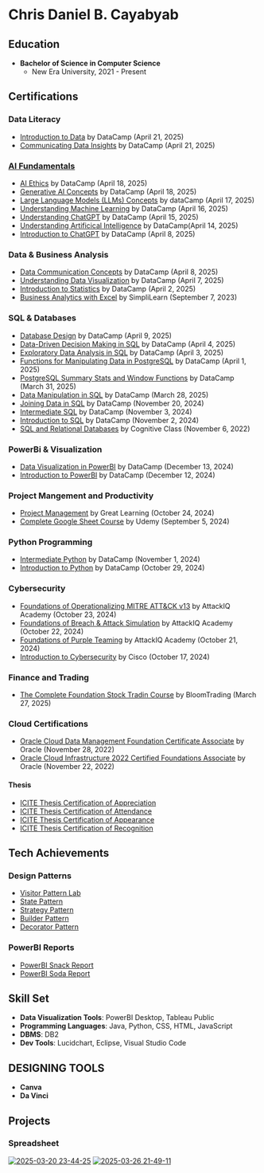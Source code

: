 # Chris Daniel B. Cayabyab

## Education
- **Bachelor of Science in Computer Science**
  - New Era University, 2021 - Present

## Certifications

### Data Literacy
- [Introduction to Data](https://www.datacamp.com/statement-of-accomplishment/course/b39906e0e92a8ebf23248a00d7ccbff8d88ed29f?raw=1) by DataCamp (April 21, 2025)
- [Communicating Data Insights](https://www.datacamp.com/statement-of-accomplishment/course/660494645ce8bc47ff458e7a81c289ba38223b34?raw=1) by DataCamp (April 21, 2025)

### [AI Fundamentals](https://www.datacamp.com/skill-verification/AIF0027968128989)
- [AI Ethics](https://www.datacamp.com/completed/statement-of-accomplishment/course/4d74d4401e07948cf5357e8134d4a8e1d7b7f8e8) by DataCamp (April 18, 2025)
- [Generative AI Concepts](https://www.datacamp.com/statement-of-accomplishment/course/fdc21c71d4716a1a07979a4f77384fb7b3406f16?raw=1) by DataCamp (April 18, 2025)
- [Large Language Models (LLMs) Concepts](https://www.datacamp.com/statement-of-accomplishment/course/f858f80cc000c09d7a30a06463beb790e9d7da7c?raw=1) by dataCamp (April 17, 2025)
- [Understanding Machine Learning](https://www.datacamp.com/statement-of-accomplishment/course/ed52bb1f70dd72f23c9be80f2c63bf79de04355a?raw=1) by DataCamp (April 16, 2025)
- [Understanding ChatGPT](https://www.datacamp.com/completed/statement-of-accomplishment/course/cff696ba7d5483ef48ccdb4f0a11584d8aad7fb3) by DataCamp (April 15, 2025)
- [Understanding Artificical Intelligence](https://www.datacamp.com/completed/statement-of-accomplishment/course/d5b036cfcfa3218780fad6f4d51bb5eaa3e9bab0) by DataCamp(April 14, 2025)
- [Introduction to ChatGPT](https://www.datacamp.com/completed/statement-of-accomplishment/course/cdaa38764298bf95ad180c3ee1ac080f3de76ac3) by DataCamp (April 8, 2025)

### Data & Business Analysis
- [Data Communication Concepts](https://www.datacamp.com/completed/statement-of-accomplishment/course/ab60c562bdca0e2d61e365afb5672dc36f38a137) by DataCamp (April 8, 2025)
- [Understanding Data Visualization](https://www.datacamp.com/completed/statement-of-accomplishment/course/197fa9edccfb010801d521c02cd413432c0b17e4) by DataCamp (April 7, 2025)
- [Introduction to Statistics](https://www.datacamp.com/completed/statement-of-accomplishment/course/c3a8e451977b557466e98836c344e11a132ac4ea) by DataCamp (April 2, 2025)
- [Business Analytics with Excel](https://simpli-web.app.link/e/59Z3R8NzTCb) by SimpliLearn (September 7, 2023)

###  SQL & Databases
- [Database Design](https://www.datacamp.com/completed/statement-of-accomplishment/course/16561579d69c78415431697ae9939500d6012ad7) by DataCamp (April 9, 2025)
- [Data-Driven Decision Making in SQL](https://www.datacamp.com/completed/statement-of-accomplishment/course/7013410a72697d83ce8e3408222065d4a46484f0) by DataCamp (April 4, 2025)
- [Exploratory Data Analysis in SQL](https://www.datacamp.com/completed/statement-of-accomplishment/course/87a99787c0c83b5286f7b3e3b870d47123f859bf) by DataCamp (April 3, 2025)
- [Functions for Manipulating Data in PostgreSQL](https://www.datacamp.com/completed/statement-of-accomplishment/course/6d3e55da08ba21a286f25ccf630090216aec3dc5) by DataCamp (April 1, 2025)
- [PostgreSQL Summary Stats and Window Functions](https://www.datacamp.com/completed/statement-of-accomplishment/course/46f815accf49624ac4dd05794b0a2be7013f2d6f) by DataCamp (March 31, 2025)
- [Data Manipulation in SQL](https://www.datacamp.com/completed/statement-of-accomplishment/course/1dcf0cb5c6919a0bc9e59463b285ce2e8a55f562) by DataCamp (March 28, 2025)
- [Joining Data in SQL](https://www.datacamp.com/statement-of-accomplishment/course/0c41e47234c2a2262e1b32f35c651e8406af5b88?raw=1) by DataCamp (November 20, 2024)
- [Intermediate SQL](https://www.datacamp.com/statement-of-accomplishment/course/4f37e1e844a15103265c43ac1871afab115124af?raw=1) by DataCamp (November 3, 2024)
- [Introduction to SQL](https://www.datacamp.com/statement-of-accomplishment/course/322462848d100fe856ffedbb3344005c58ef5133?raw=1)  by DataCamp (November 2, 2024)
- [SQL and Relational Databases](https://courses.cognitiveclass.ai/certificates/891beb6959d84d40a5c1a6ea17083efb) by Cognitive Class (November 6, 2022)
  
### PowerBi & Visualization
- [Data Visualization in PowerBI](https://www.datacamp.com/statement-of-accomplishment/course/c5828e2a6945b5313b6a20b1c7894b2fb6d66a93?raw=1) by DataCamp (December 13, 2024)
- [Introduction to PowerBI](https://www.datacamp.com/statement-of-accomplishment/course/fa90b5e4fd0db5d4841b7c99e727b7d84e69b458?raw=1) by DataCamp (December 12, 2024)

### Project Mangement and Productivity
- [Project Management](https://olympus.mygreatlearning.com/courses/66443/certificate) by Great Learning (October 24, 2024)
- [Complete Google Sheet Course](https://www.udemy.com/certificate/UC-6def2415-54d6-45a8-8a77-84b754628f09/) by Udemy (September 5, 2024)

### Python Programming
- [Intermediate Python](https://www.datacamp.com/completed/statement-of-accomplishment/course/56dc434820aec4c220393d49f95ecb0d861d2a36) by DataCamp (November 1, 2024)
- [Introduction to Python](https://www.datacamp.com/statement-of-accomplishment/course/0efc79128de369d2192d00bdbdaa66c71fa5957a?raw=1) by DataCamp (October 29, 2024)

### Cybersecurity
- [Foundations of Operationalizing MITRE ATT&CK v13](https://www.credly.com/badges/0be52ef5-99f8-4e16-8daa-9ff6d1c9f373) by AttackIQ Academy (October 23, 2024)
- [Foundations of Breach & Attack Simulation](https://www.credly.com/badges/17da4a5e-c838-4bf6-9b5b-63619e982030) by AttackIQ Academy (October 22, 2024)
- [Foundations of Purple Teaming](https://www.credly.com/badges/02d1d798-660e-4004-b7df-2bfcabac9708/public_url) by AttackIQ Academy (October 21, 2024)
- [Introduction to Cybersecurity](https://www.credly.com/badges/30eafa60-75fc-456c-b330-9d1a30590616/public_url) by Cisco (October 17, 2024)

### Finance and Trading
- [The Complete Foundation Stock Tradin Course](https://www.udemy.com/certificate/UC-582241d7-7cd4-491b-aa87-1deb9973f85d/) by BloomTrading (March 27, 2025)

### Cloud Certifications
- [Oracle Cloud Data Management Foundation Certificate Associate](https://drive.google.com/file/d/1BgMwlo6hRPSgL5v5StxWLtQTaOfosuOq/view?usp=sharing) by Oracle (November 28, 2022)
- [Oracle Cloud Infrastructure 2022 Certified Foundations Associate](https://catalog-education.oracle.com/pls/certview/sharebadge?id=C5A649418D224767DBBCB797B97BF827993A75A77A756E018154021029B15F12) by Oracle (November 22, 2022)



#### Thesis
- [ICITE Thesis Certification of Appreciation](https://drive.google.com/file/d/1xJ1Hh19hw6iRrrNsP1a4gT6_hP7Z4X3z/view?usp=drive_link)
- [ICITE Thesis Certification of Attendance](https://drive.google.com/file/d/1XjSb0SuwYEHV_g7tGg0XBODoNIvuRNbX/view?usp=drive_link)
- [ICITE Thesis Certification of Appearance](https://drive.google.com/file/d/1NO540wCuy5VMfmL7ESOrp1U8cf-PAOGn/view?usp=drive_link)
- [ICITE Thesis Certification of Recognition](https://drive.google.com/file/d/1RqoHq5P3R5Mfo-CIHl-8A70ndWUdmxlh/view?usp=drive_link)

## Tech Achievements
### Design Patterns
- [Visitor Pattern Lab](https://github.com/ChrisCayabyab/visitorPatternLab)
- [State Pattern](https://github.com/ChrisCayabyab/StatePattern)
- [Strategy Pattern](https://github.com/ChrisCayabyab/StrategyPattern)
- [Builder Pattern](https://github.com/ChrisCayabyab/BuilderPattern)
- [Decorator Pattern](https://github.com/ChrisCayabyab/decoratorPattern)

### PowerBI Reports
- [PowerBI Snack Report](https://app.powerbi.com/view?r=eyJrIjoiMmFjYTQ0ZTgtMTc5Ny00NmU3LTlhZjYtMzZiZjc4MGI4Y2ZhIiwidCI6ImJmMGU3NDVkLTRmMGQtNDAyZS1hMjBlLWJmMTA0NTMxMWJlZiIsImMiOjEwfQ%3D%3D)
- [PowerBI Soda Report](https://app.powerbi.com/view?r=eyJrIjoiY2Y2YjZkZDctNjk5YS00YmM5LWFiNGQtYTU4MGNhYTUyN2FmIiwidCI6ImJmMGU3NDVkLTRmMGQtNDAyZS1hMjBlLWJmMTA0NTMxMWJlZiIsImMiOjEwfQ%3D%3D)

## Skill Set
- **Data Visualization Tools**: PowerBI Desktop, Tableau Public
- **Programming Languages**: Java, Python, CSS, HTML, JavaScript
- **DBMS**: DB2
- **Dev Tools**: Lucidchart, Eclipse, Visual Studio Code

## DESIGNING TOOLS
- **Canva**
- **Da Vinci**

## Projects
### Spreadsheet
[![2025-03-20 23-44-25](https://github.com/user-attachments/assets/804227d4-4cff-4547-b108-9227d1779272)](https://github.com/ChrisCayabyab/SPREADSHEET-BUDGET-PLANNING-AND-MONITORING)
[![2025-03-26 21-49-11](https://github.com/user-attachments/assets/a521fda3-f2e7-4bbe-846b-fb39f22bf4eb)](https://github.com/ChrisCayabyab/Spreadsheet-Electric-Bill-Calculator)



